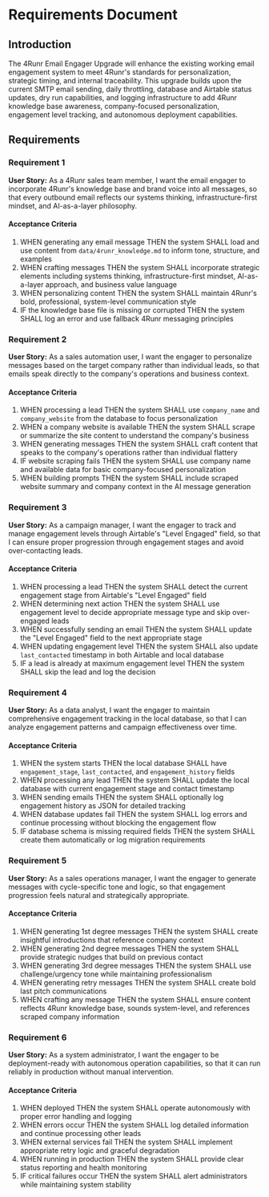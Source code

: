 # Requirements Document

## Introduction

The 4Runr Email Engager Upgrade will enhance the existing working email engagement system to meet 4Runr's standards for personalization, strategic timing, and internal traceability. This upgrade builds upon the current SMTP email sending, daily throttling, database and Airtable status updates, dry run capabilities, and logging infrastructure to add 4Runr knowledge base awareness, company-focused personalization, engagement level tracking, and autonomous deployment capabilities.

## Requirements

### Requirement 1

**User Story:** As a 4Runr sales team member, I want the email engager to incorporate 4Runr's knowledge base and brand voice into all messages, so that every outbound email reflects our systems thinking, infrastructure-first mindset, and AI-as-a-layer philosophy.

#### Acceptance Criteria

1. WHEN generating any email message THEN the system SHALL load and use content from `data/4runr_knowledge.md` to inform tone, structure, and examples
2. WHEN crafting messages THEN the system SHALL incorporate strategic elements including systems thinking, infrastructure-first mindset, AI-as-a-layer approach, and business value language
3. WHEN personalizing content THEN the system SHALL maintain 4Runr's bold, professional, system-level communication style
4. IF the knowledge base file is missing or corrupted THEN the system SHALL log an error and use fallback 4Runr messaging principles

### Requirement 2

**User Story:** As a sales automation user, I want the engager to personalize messages based on the target company rather than individual leads, so that emails speak directly to the company's operations and business context.

#### Acceptance Criteria

1. WHEN processing a lead THEN the system SHALL use `company_name` and `company_website` from the database to focus personalization
2. WHEN a company website is available THEN the system SHALL scrape or summarize the site content to understand the company's business
3. WHEN generating messages THEN the system SHALL craft content that speaks to the company's operations rather than individual flattery
4. IF website scraping fails THEN the system SHALL use company name and available data for basic company-focused personalization
5. WHEN building prompts THEN the system SHALL include scraped website summary and company context in the AI message generation

### Requirement 3

**User Story:** As a campaign manager, I want the engager to track and manage engagement levels through Airtable's "Level Engaged" field, so that I can ensure proper progression through engagement stages and avoid over-contacting leads.

#### Acceptance Criteria

1. WHEN processing a lead THEN the system SHALL detect the current engagement stage from Airtable's "Level Engaged" field
2. WHEN determining next action THEN the system SHALL use engagement level to decide appropriate message type and skip over-engaged leads
3. WHEN successfully sending an email THEN the system SHALL update the "Level Engaged" field to the next appropriate stage
4. WHEN updating engagement level THEN the system SHALL also update `last_contacted` timestamp in both Airtable and local database
5. IF a lead is already at maximum engagement level THEN the system SHALL skip the lead and log the decision

### Requirement 4

**User Story:** As a data analyst, I want the engager to maintain comprehensive engagement tracking in the local database, so that I can analyze engagement patterns and campaign effectiveness over time.

#### Acceptance Criteria

1. WHEN the system starts THEN the local database SHALL have `engagement_stage`, `last_contacted`, and `engagement_history` fields
2. WHEN processing any lead THEN the system SHALL update the local database with current engagement stage and contact timestamp
3. WHEN sending emails THEN the system SHALL optionally log engagement history as JSON for detailed tracking
4. WHEN database updates fail THEN the system SHALL log errors and continue processing without blocking the engagement flow
5. IF database schema is missing required fields THEN the system SHALL create them automatically or log migration requirements

### Requirement 5

**User Story:** As a sales operations manager, I want the engager to generate messages with cycle-specific tone and logic, so that engagement progression feels natural and strategically appropriate.

#### Acceptance Criteria

1. WHEN generating 1st degree messages THEN the system SHALL create insightful introductions that reference company context
2. WHEN generating 2nd degree messages THEN the system SHALL provide strategic nudges that build on previous contact
3. WHEN generating 3rd degree messages THEN the system SHALL use challenge/urgency tone while maintaining professionalism
4. WHEN generating retry messages THEN the system SHALL create bold last pitch communications
5. WHEN crafting any message THEN the system SHALL ensure content reflects 4Runr knowledge base, sounds system-level, and references scraped company information

### Requirement 6

**User Story:** As a system administrator, I want the engager to be deployment-ready with autonomous operation capabilities, so that it can run reliably in production without manual intervention.

#### Acceptance Criteria

1. WHEN deployed THEN the system SHALL operate autonomously with proper error handling and logging
2. WHEN errors occur THEN the system SHALL log detailed information and continue processing other leads
3. WHEN external services fail THEN the system SHALL implement appropriate retry logic and graceful degradation
4. WHEN running in production THEN the system SHALL provide clear status reporting and health monitoring
5. IF critical failures occur THEN the system SHALL alert administrators while maintaining system stability